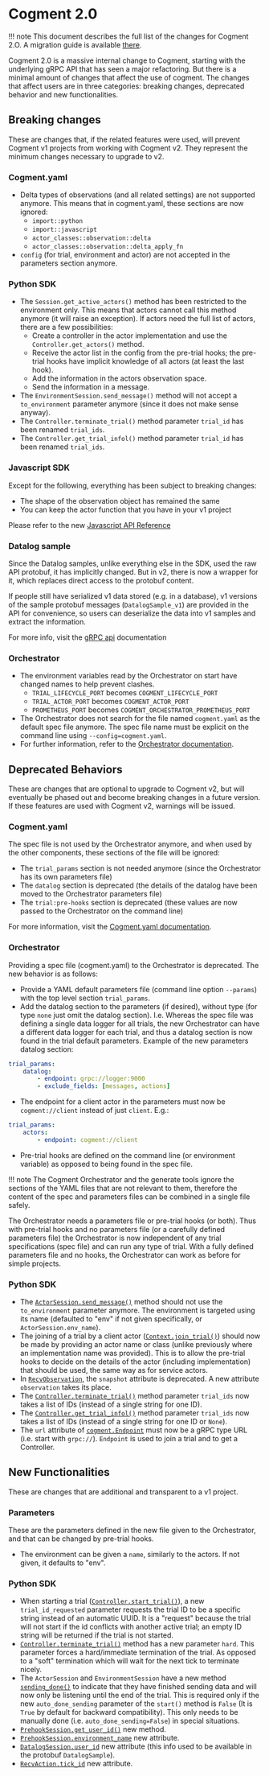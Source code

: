 # Cogment 2.0

<!-- prettier-ignore -->
!!! note
    This document describes the full list of the changes for Cogment 2.O. A migration guide is available [there](../implementation-recipes/v2-migration-guide.md).

Cogment 2.0 is a massive internal change to Cogment, starting with the underlying gRPC API that has seen a major refactoring. But there is a minimal amount of changes that affect the use of cogment. The changes that affect users are in three categories: breaking changes, deprecated behavior and new functionalities.

## Breaking changes

These are changes that, if the related features were used, will prevent Cogment v1 projects from working with Cogment v2. They represent the minimum changes necessary to upgrade to v2.

### Cogment.yaml

-   Delta types of observations (and all related settings) are not supported anymore. This means that in cogment.yaml, these sections are now ignored:
    -   `import::python`
    -   `import::javascript`
    -   `actor_classes::observation::delta`
    -   `actor_classes::observation::delta_apply_fn`
-   `config` (for trial, environment and actor) are not accepted in the parameters section anymore.

### Python SDK

-   The `Session.get_active_actors()` method has been restricted to the environment only. This means that actors cannot call this method anymore (it will raise an exception). If actors need the full list of actors, there are a few possibilities:
    -   Create a controller in the actor implementation and use the `Controller.get_actors()` method.
    -   Receive the actor list in the config from the pre-trial hooks; the pre-trial hooks have implicit knowledge of all actors (at least the last hook).
    -   Add the information in the actors observation space.
    -   Send the information in a message.
-   The `EnvironmentSession.send_message()` method will not accept a `to_environment` parameter anymore (since it does not make sense anyway).
-   The `Controller.terminate_trial()` method parameter `trial_id` has been renamed `trial_ids`.
-   The `Controller.get_trial_infol()` method parameter `trial_id` has been renamed `trial_ids`.

### Javascript SDK

Except for the following, everything has been subject to breaking changes:

-   The shape of the observation object has remained the same
-   You can keep the actor function that you have in your v1 project

Please refer to the new [Javascript API Reference](../cogment-api-reference/javascript.md)

### Datalog sample

Since the Datalog samples, unlike everything else in the SDK, used the raw API protobuf, it has implicitly changed. But in v2, there is now a wrapper for it, which replaces direct access to the protobuf content.

If people still have serialized v1 data stored (e.g. in a database), v1 versions of the sample protobuf messages (`DatalogSample_v1`) are provided in the API for convenience, so users can deserialize the data into v1 samples and extract the information.

For more info, visit the [gRPC api](../cogment-low-level-api-guide/grpc.md#LogExporterSampleRequest) documentation

### Orchestrator

-   The environment variables read by the Orchestrator on start have changed names to help prevent clashes.
    -   `TRIAL_LIFECYCLE_PORT` becomes `COGMENT_LIFECYCLE_PORT`
    -   `TRIAL_ACTOR_PORT` becomes `COGMENT_ACTOR_PORT`
    -   `PROMETHEUS_PORT` becomes `COGMENT_ORCHESTRATOR_PROMETHEUS_PORT`
-   The Orchestrator does not search for the file named `cogment.yaml` as the default spec file anymore. The spec file name must be explicit on the command line using `--config=cogment.yaml`.
-   For further information, refer to the [Orchestrator documentation](../../cogment-components/orchestrator/orchestrator.md).

## Deprecated Behaviors

These are changes that are optional to upgrade to Cogment v2, but will eventually be phased out and become breaking changes in a future version. If these features are used with Cogment v2, warnings will be issued.

### Cogment.yaml

The spec file is not used by the Orchestrator anymore, and when used by the other components, these sections of the file will be ignored:

-   The `trial_params` section is not needed anymore (since the Orchestrator has its own parameters file)
-   The `datalog` section is deprecated (the details of the datalog have been moved to the Orchestrator parameters file)
-   The `trial:pre-hooks` section is deprecated (these values are now passed to the Orchestrator on the command line)

For more information, visit the [Cogment.yaml documentation](./cogment-yaml.md).

### Orchestrator

Providing a spec file (cogment.yaml) to the Orchestrator is deprecated. The new behavior is as follows:

-   Provide a YAML default parameters file (command line option `--params`) with the top level section `trial_params`.
-   Add the datalog section to the parameters (if desired), without type (for type `none` just omit the datalog section). I.e. Whereas the spec file was defining a single data logger for all trials, the new Orchestrator can have a different data logger for each trial, and thus a datalog section is now found in the trial default parameters. Example of the new parameters datalog section:

```yaml
trial_params:
    datalog:
        - endpoint: grpc://logger:9000
        - exclude_fields: [messages, actions]
```

-   The endpoint for a client actor in the parameters must now be `cogment://client` instead of just `client`. E.g.:

```yaml
trial_params:
    actors:
        - endpoint: cogment://client
```

-   Pre-trial hooks are defined on the command line (or environment variable) as opposed to being found in the spec file.

<!-- prettier-ignore -->
!!! note
    The Cogment Orchestrator and the generate tools ignore the sections of the YAML files that are not relevant to them, therefore the content of the spec and parameters files can be combined in a single file safely.

The Orchestrator needs a parameters file or pre-trial hooks (or both). Thus with pre-trial hooks and no parameters file (or a carefully defined parameters file) the Orchestrator is now independent of any trial specifications (spec file) and can run any type of trial. With a fully defined parameters file and no hooks, the Orchestrator can work as before for simple projects.

### Python SDK

-   The [`ActorSession.send_message()`](./python.md#send_messageself-payload-to) method should not use the `to_environment` parameter anymore. The environment is targeted using its name (defaulted to "env" if not given specifically, or `ActorSession.env_name`).
-   The joining of a trial by a client actor ([`Context.join_trial()`](./python.md#async-join_trialself-trial_id-endpoint-impl_namenone-actor_namenone-actor_classnone)) should now be made by providing an actor name or class (unlike previously where an implementation name was provided). This is to allow the pre-trial hooks to decide on the details of the actor (including implementation) that should be used, the same way as for service actors.
-   In [`RecvObservation`](./python.md#class-recvobservation), the `snapshot` attribute is deprecated. A new attribute `observation` takes its place.
-   The [`Controller.terminate_trial()`](./python.md#terminate_trialself-trial_ids-hardfalse) method parameter `trial_ids` now takes a list of IDs (instead of a single string for one ID).
-   The [`Controller.get_trial_infol()`](./python.md#async-get_trial_infoself-trial_ids) method parameter `trial_ids` now takes a list of IDs (instead of a single string for one ID or `None`).
-   The `url` attribute of [`cogment.Endpoint`](./python.md#class-cogmentendpoint) must now be a gRPC type URL (i.e. start with `grpc://`). `Endpoint` is used to join a trial and to get a Controller.

## New Functionalities

These are changes that are additional and transparent to a v1 project.

### Parameters

These are the parameters defined in the new file given to the Orchestrator, and that can be changed by pre-trial hooks.

-   The environment can be given a `name`, similarly to the actors. If not given, it defaults to "env".

### Python SDK

-   When starting a trial ([`Controller.start_trial()`](./python.md#async-start_trialself-trial_confignone-trial_id_requestednone)), a new `trial_id_requested` parameter requests the trial ID to be a specific string instead of an automatic UUID. It is a "request" because the trial will not start if the id conflicts with another active trial; an empty ID string will be returned if the trial is not started.
-   [`Controller.terminate_trial()`](./python.md#terminate_trialself-trial_ids-hardfalse) method has a new parameter `hard`. This parameter forces a hard/immediate termination of the trial. As opposed to a "soft" termination which will wait for the next tick to terminate nicely.
-   The `ActorSession` and `EnvironmentSession` have a new method [`sending_done()`](./python.md#sending_doneself) to indicate that they have finished sending data and will now only be listening until the end of the trial. This is required only if the new `auto_done_sending` parameter of the `start()` method is `False` (It is `True` by default for backward compatibility). This only needs to be manually done (i.e. `auto_done_sending=False`) in special situations.
-   [`PrehookSession.get_user_id()`](./python.md#get_user_idself) new method.
-   [`PrehookSession.environment_name`](./python.md#class-prehooksession) new attribute.
-   [`DatalogSession.user_id`](./python.md#class-datalogsession) new attribute (this info used to be available in the protobuf `DatalogSample`).
-   [`RecvAction.tick_id`](./python.md#class-recvaction) new attribute.

